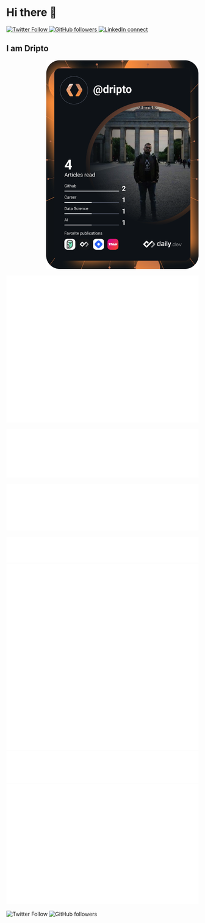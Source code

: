 # Hi there 👋

<div align="left">
    <a href="https://twitter.com/driptaroop">
        <img alt="Twitter Follow" src="https://img.shields.io/twitter/follow/driptaroop?style=for-the-badge">
    </a>
    <a href="https://github.com/driptaroop">
        <img alt="GitHub followers" src="https://img.shields.io/github/followers/driptaroop?style=for-the-badge">
    </a>
    <a href="https://www.linkedin.com/in/driptaroop/">
        <img alt="LinkedIn connect" src="https://img.shields.io/badge/LinkedIn-%E2%98%86-0077B5?style=for-the-badge&logo=LinkedIn">
    </a>
</div>

## I am Dripto

<div align="right">
<a href="https://app.daily.dev/dripto">
        <img src="https://github.com/driptaroop/driptaroop/blob/main/devcard.svg" width="400" alt="Driptaroop Das's Dev Card"/>
    </a>
</div>

<div align="left">

![Metrics](https://raw.githubusercontent.com/driptaroop/driptaroop/main/github-metrics.svg)

</div>

<div align="right">

![language](https://raw.githubusercontent.com/driptaroop/driptaroop/main/language.svg)

</div>

<div align="right">

![habits](https://raw.githubusercontent.com/driptaroop/driptaroop/main/habits.svg)

</div>

![achievements](https://raw.githubusercontent.com/driptaroop/driptaroop/main/achievements.svg)
![stackoverflow](https://raw.githubusercontent.com/driptaroop/driptaroop/main/stackoverflow.svg)
![twitter](https://raw.githubusercontent.com/driptaroop/driptaroop/main/twitter.svg)
![wakatime](https://raw.githubusercontent.com/driptaroop/driptaroop/main/wakatime.svg)


![Twitter Follow](https://img.shields.io/twitter/follow/driptaroop?style=social)
![GitHub followers](https://img.shields.io/github/followers/driptaroop?style=social)